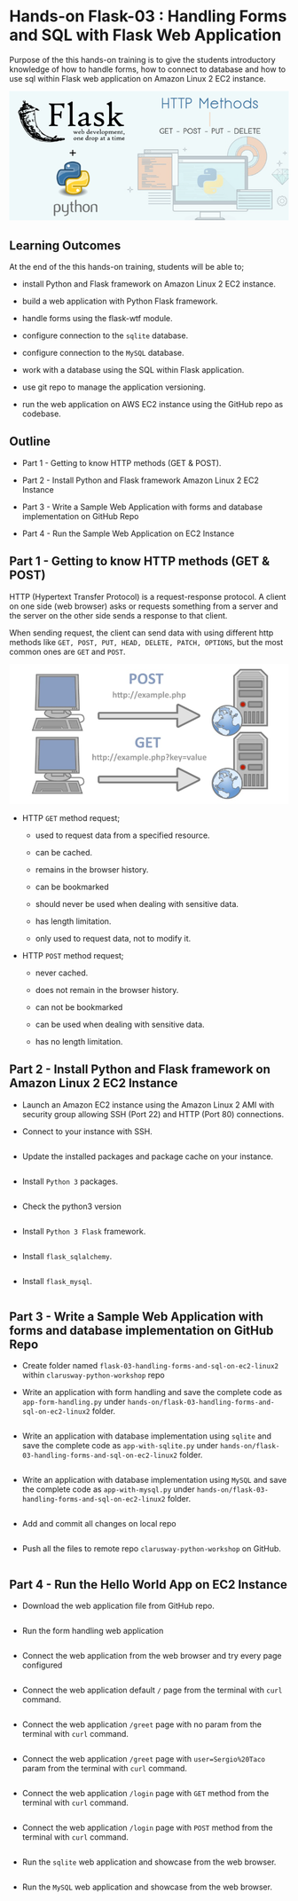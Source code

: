 # Hands-on Flask-03 : Handling Forms and SQL with Flask Web Application

Purpose of the this hands-on training is to give the students introductory knowledge of how to handle forms, how to connect to database and how to use sql within Flask web application on Amazon Linux 2 EC2 instance. 

![HTTP Methods in Flask](./http-methods-flask.png)

## Learning Outcomes

At the end of the this hands-on training, students will be able to;

- install Python and Flask framework on Amazon Linux 2 EC2 instance.

- build a web application with Python Flask framework.

- handle forms using the flask-wtf module.

- configure connection to the `sqlite` database.

- configure connection to the `MySQL` database.

- work with a database using the SQL within Flask application.

- use git repo to manage the application versioning.

- run the web application on AWS EC2 instance using the GitHub repo as codebase.


## Outline

- Part 1 - Getting to know HTTP methods (GET & POST).

- Part 2 - Install Python and Flask framework Amazon Linux 2 EC2 Instance 

- Part 3 - Write a Sample Web Application with forms and database implementation on GitHub Repo

- Part 4 - Run the Sample Web Application on EC2 Instance


## Part 1 - Getting to know HTTP methods (GET & POST)


HTTP (Hypertext Transfer Protocol) is a request-response protocol. A client on one side (web browser) asks or requests something from a server and the server on the other side sends a response to that client. 

When sending request, the client can send data with using different http methods like `GET, POST, PUT, HEAD, DELETE, PATCH, OPTIONS`, but the most common ones are `GET` and `POST`.

![Get and Post Requests](./get-post-request.jpg)

- HTTP `GET` method request;
    
    - used to request data from a specified resource.

    - can be cached.

    - remains in the browser history.

    - can be bookmarked

    - should never be used when dealing with sensitive data.

    - has length limitation.

    - only used to request data, not to modify it.  

- HTTP `POST` method request;
    
    - never cached.

    - does not remain in the browser history.

    - can not be bookmarked

    - can be used when dealing with sensitive data.

    - has no length limitation.


## Part 2 - Install Python and Flask framework on Amazon Linux 2 EC2 Instance 

- Launch an Amazon EC2 instance using the Amazon Linux 2 AMI with security group allowing SSH (Port 22) and HTTP (Port 80) connections.

- Connect to your instance with SSH.

```bash

```

- Update the installed packages and package cache on your instance.

```bash

```

- Install `Python 3` packages.

```bash

```

- Check the python3 version

```bash

```

- Install `Python 3 Flask` framework.

```bash

```

- Install `flask_sqlalchemy`.

```bash

```

- Install `flask_mysql`.

```bash

```

## Part 3 - Write a Sample Web Application with forms and database implementation on GitHub Repo

- Create folder named `flask-03-handling-forms-and-sql-on-ec2-linux2` within `clarusway-python-workshop` repo

- Write an application with form handling and save the complete code as `app-form-handling.py` under `hands-on/flask-03-handling-forms-and-sql-on-ec2-linux2` folder.

```python

```

- Write an application with database implementation using `sqlite` and save the complete code as `app-with-sqlite.py` under `hands-on/flask-03-handling-forms-and-sql-on-ec2-linux2` folder.

```python


```

- Write an application with database implementation using `MySQL` and save the complete code as `app-with-mysql.py` under `hands-on/flask-03-handling-forms-and-sql-on-ec2-linux2` folder.

```python

```

- Add and commit all changes on local repo

```bash

```

- Push all the files to remote repo `clarusway-python-workshop` on GitHub.

```bash

```

## Part 4 - Run the Hello World App on EC2 Instance

- Download the web application file from GitHub repo.

```bash

```

- Run the form handling web application

```bash

```

- Connect the web application from the web browser and try every page configured

```bash

```

- Connect the web application default `/` page from the terminal with `curl` command.

```bash

```

- Connect the web application `/greet` page with no param from the terminal with `curl` command.

```bash

```

- Connect the web application `/greet` page with `user=Sergio%20Taco` param from the terminal with `curl` command.

```bash

```

- Connect the web application `/login` page with `GET` method from the terminal with `curl` command.

```bash

```

- Connect the web application `/login` page with `POST` method from the terminal with `curl` command.

```bash

```

- Run the `sqlite` web application and showcase from the web browser.

```bash

```

- Run the `MySQL` web application and showcase from the web browser.

```bash

```
